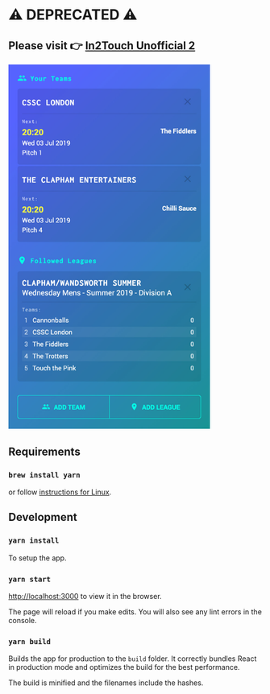 # ⚠️ DEPRECATED ⚠️ 
## Please visit 👉 [In2Touch Unofficial 2](https://github.com/garethweaver/in2touch-unofficial) 

<img src="https://raw.githubusercontent.com/garethweaver/in2touch-react/master/screenshot.jpg" width="400" />

## Requirements

### `brew install yarn`

or follow [instructions for Linux](https://yarnpkg.com/lang/en/docs/install/#debian-stable).

## Development

### `yarn install`

To setup the app.

### `yarn start`

[http://localhost:3000](http://localhost:3000) to view it in the browser.

The page will reload if you make edits.
You will also see any lint errors in the console.

### `yarn build`

Builds the app for production to the `build` folder.
It correctly bundles React in production mode and optimizes the build for the best performance.

The build is minified and the filenames include the hashes.
